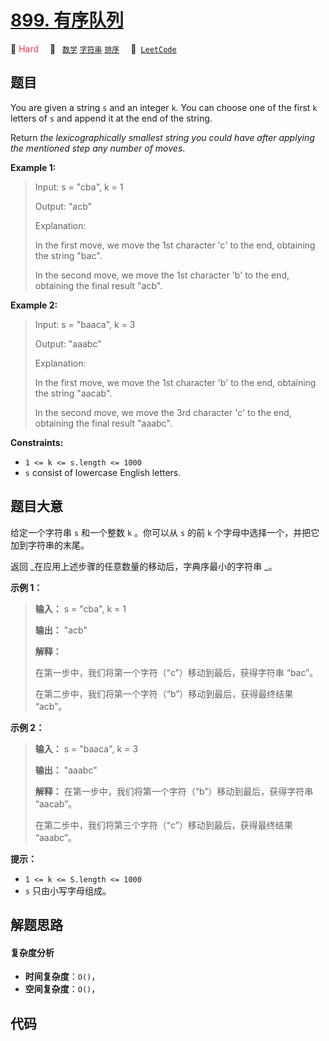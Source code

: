 # [899. 有序队列](https://leetcode.com/problems/orderly-queue)

🔴 <font color=#ff334b>Hard</font>&emsp; 🔖&ensp; [`数学`](/leetcode/outline/tag/math.md) [`字符串`](/leetcode/outline/tag/string.md) [`排序`](/leetcode/outline/tag/sorting.md)&emsp; 🔗&ensp;[`LeetCode`](https://leetcode.com/problems/orderly-queue)


## 题目

You are given a string `s` and an integer `k`. You can choose one of the first
`k` letters of `s` and append it at the end of the string.

Return _the lexicographically smallest string you could have after applying
the mentioned step any number of moves_.



**Example 1:**

> Input: s = "cba", k = 1
> 
> Output: "acb"
> 
> Explanation: 
> 
> In the first move, we move the 1st character 'c' to the end, obtaining the string "bac".
> 
> In the second move, we move the 1st character 'b' to the end, obtaining the final result "acb".

**Example 2:**

> Input: s = "baaca", k = 3
> 
> Output: "aaabc"
> 
> Explanation: 
> 
> In the first move, we move the 1st character 'b' to the end, obtaining the string "aacab".
> 
> In the second move, we move the 3rd character 'c' to the end, obtaining the final result "aaabc".

**Constraints:**

  * `1 <= k <= s.length <= 1000`
  * `s` consist of lowercase English letters.


## 题目大意

给定一个字符串 `s` 和一个整数 `k` 。你可以从 `s` 的前 `k` 个字母中选择一个，并把它加到字符串的末尾。

返回 _在应用上述步骤的任意数量的移动后，字典序最小的字符串  _。



**示例 1：**

> 
> 
> 
> 
> 
> **输入：** s = "cba", k = 1
> 
> **输出：** "acb"
> 
> **解释：**
> 
> 在第一步中，我们将第一个字符（“c”）移动到最后，获得字符串 “bac”。
> 
> 在第二步中，我们将第一个字符（“b”）移动到最后，获得最终结果 “acb”。
> 
> 

**示例 2：**

> 
> 
> 
> 
> 
> **输入：** s = "baaca", k = 3
> 
> **输出：** "aaabc"
> 
> **解释：** 在第一步中，我们将第一个字符（“b”）移动到最后，获得字符串 “aacab”。
> 
> 在第二步中，我们将第三个字符（“c”）移动到最后，获得最终结果 “aaabc”。
> 
> 



**提示：**

  * `1 <= k <= S.length <= 1000`
  * `s` 只由小写字母组成。


## 解题思路

#### 复杂度分析

- **时间复杂度**：`O()`，
- **空间复杂度**：`O()`，

## 代码

```javascript

```